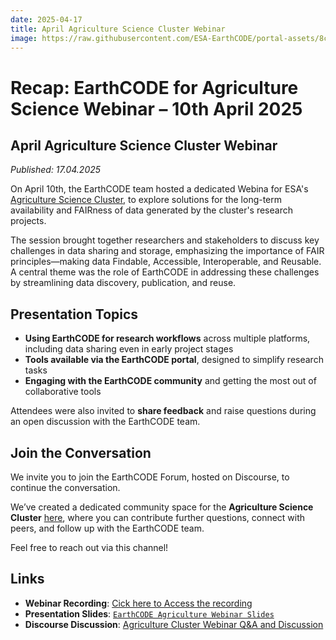 ```yaml
---
date: 2025-04-17
title: April Agriculture Science Cluster Webinar
image: https://raw.githubusercontent.com/ESA-EarthCODE/portal-assets/8ceea8ea71c8834a510c2311a80c9f40c55f49cf/blog/agriculture_header2.jpg
---
```


# Recap: EarthCODE for Agriculture Science Webinar – 10th April 2025 <!--{ as="img" mode="hero" src="https://raw.githubusercontent.com/ESA-EarthCODE/portal-assets/8ceea8ea71c8834a510c2311a80c9f40c55f49cf/blog/agriculture_header2.jpg" }-->

## April Agriculture Science Cluster Webinar
*Published: 17.04.2025*

On April 10th, the EarthCODE team hosted a dedicated Webina for ESA's [Agriculture Science Cluster](https://eo4society.esa.int/communities/scientists/esa-agriculture-science-cluster/), to explore solutions for the long-term availability and FAIRness of data generated by the cluster's research projects.

The session brought together researchers and stakeholders to discuss key challenges in data sharing and storage, emphasizing the importance of FAIR principles—making data Findable, Accessible, Interoperable, and Reusable. A central theme was the role of EarthCODE in addressing these challenges by streamlining data discovery, publication, and reuse.

## Presentation Topics

- **Using EarthCODE for research workflows** across multiple platforms, including data sharing even in early project stages  
- **Tools available via the EarthCODE portal**, designed to simplify research tasks  
- **Engaging with the EarthCODE community** and getting the most out of collaborative tools  

Attendees were also invited to **share feedback** and raise questions during an open discussion with the EarthCODE team.

## Join the Conversation

We invite you to join the EarthCODE Forum, hosted on Discourse, to continue the conversation. 

We’ve created a dedicated community space for the **Agriculture Science Cluster** [here](https://discourse-earthcode.eox.at/t/agriculture-cluster-webinar-discussion-and-q-a/65), where you can contribute further questions, connect with peers, and follow up with the EarthCODE team. 

Feel free to reach out via this channel!

## Links

-  **Webinar Recording**: [Cick here to Access the recording](https://youtu.be/qvW8ecLDXNc?si=VuVmpzwMfDFnS0HI)  
- **Presentation Slides**: [`EarthCODE Agriculture Webinar Slides`](https://doi.org/10.5281/zenodo.15235252)  
- **Discourse Discussion**: [Agriculture Cluster Webinar Q&A and Discussion](https://discourse-earthcode.eox.at/t/agriculture-cluster-webinar-discussion-and-q-a/65)          
